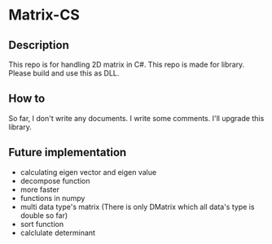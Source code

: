 # Matrix-CS

## Description
This repo is for handling 2D matrix in C#.
This repo is made for library. Please build and use this as DLL.

## How to
So far, I don't write any documents. I write some comments.
I'll upgrade this library.

## Future implementation
- calculating eigen vector and eigen value
- decompose function
- more faster
- functions in numpy
- multi data type's matrix (There is only DMatrix which all data's type is double so far)
- sort function
- calclulate determinant
